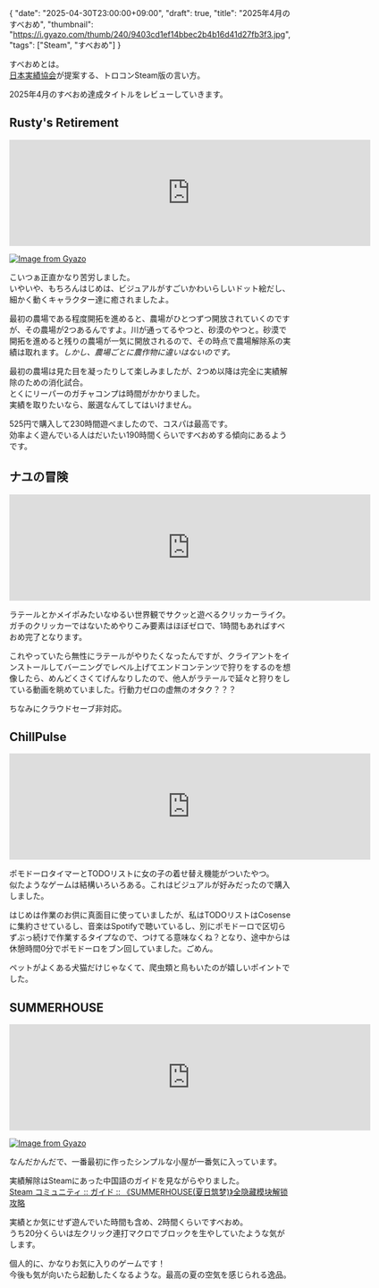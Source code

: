 {
  "date": "2025-04-30T23:00:00+09:00",
  "draft": true,
  "title": "2025年4月のすべおめ",
  "thumbnail": "https://i.gyazo.com/thumb/240/9403cd1ef14bbec2b4b16d41d27fb3f3.jpg",
  "tags": ["Steam", "すべおめ"]
}


すべおめとは。  
[日本実績協会](https://steamcommunity.com/groups/jisseki)が提案する、トロコンSteam版の言い方。

2025年4月のすべおめ達成タイトルをレビューしていきます。

## Rusty's Retirement

<iframe src="https://store.steampowered.com/widget/2666510/" frameborder="0" width="646" height="190"></iframe>

[![Image from Gyazo](https://i.gyazo.com/84ebe0774001f6633491d07aec1788fe.png)](https://gyazo.com/84ebe0774001f6633491d07aec1788fe)

こいつぁ正直かなり苦労しました。  
いやいや、もちろんはじめは、ビジュアルがすごいかわいらしいドット絵だし、細かく動くキャラクター達に癒されましたよ。

最初の農場である程度開拓を進めると、農場がひとつずつ開放されていくのですが、その農場が2つあるんですよ。川が通ってるやつと、砂漠のやつと。砂漠で開拓を進めると残りの農場が一気に開放されるので、その時点で農場解除系の実績は取れます。_しかし、農場ごとに農作物に違いはないのです。_

最初の農場は見た目を凝ったりして楽しみましたが、2つめ以降は完全に実績解除のための消化試合。  
とくにリーパーのガチャコンプは時間がかかりました。  
実績を取りたいなら、厳選なんてしてはいけません。

525円で購入して230時間遊べましたので、コスパは最高です。  
効率よく遊んでいる人はだいたい190時間くらいですべおめする傾向にあるようです。



## ナユの冒険

<iframe src="https://store.steampowered.com/widget/1476340/" frameborder="0" width="646" height="190"></iframe>

ラテールとかメイポみたいなゆるい世界観でサクッと遊べるクリッカーライク。  
ガチのクリッカーではないためやりこみ要素はほぼゼロで、1時間もあればすべおめ完了となります。

これやっていたら無性にラテールがやりたくなったんですが、クライアントをインストールしてバーニングでレベル上げてエンドコンテンツで狩りをするのを想像したら、めんどくさくてげんなりしたので、他人がラテールで延々と狩りをしている動画を眺めていました。行動力ゼロの虚無のオタク？？？

ちなみにクラウドセーブ非対応。



## ChillPulse

<iframe src="https://store.steampowered.com/widget/2826180/" frameborder="0" width="646" height="190"></iframe>

ポモドーロタイマーとTODOリストに女の子の着せ替え機能がついたやつ。  
似たようなゲームは結構いろいろある。これはビジュアルが好みだったので購入しました。

はじめは作業のお供に真面目に使っていましたが、私はTODOリストはCosenseに集約させているし、音楽はSpotifyで聴いているし、別にポモドーロで区切らずぶっ続けで作業するタイプなので、つけてる意味なくね？となり、途中からは休憩時間0分でポモドーロをブン回していました。ごめん。

ペットがよくある犬猫だけじゃなくて、爬虫類と鳥もいたのが嬉しいポイントでした。



## SUMMERHOUSE

<iframe src="https://store.steampowered.com/widget/2533960/" frameborder="0" width="646" height="190"></iframe>

[![Image from Gyazo](https://i.gyazo.com/9403cd1ef14bbec2b4b16d41d27fb3f3.png)](https://gyazo.com/9403cd1ef14bbec2b4b16d41d27fb3f3)

なんだかんだで、一番最初に作ったシンプルな小屋が一番気に入っています。

実績解除はSteamにあった中国語のガイドを見ながらやりました。  
[Steam コミュニティ :: ガイド :: 《SUMMERHOUSE(夏日筑梦)》全隐藏模块解锁攻略](https://steamcommunity.com/sharedfiles/filedetails/?id=3247082364)

実績とか気にせず遊んでいた時間も含め、2時間くらいですべおめ。  
うち20分くらいは左クリック連打マクロでブロックを生やしていたような気がします。

個人的に、かなりお気に入りのゲームです！  
今後も気が向いたら起動したくなるような。最高の夏の空気を感じられる逸品。


